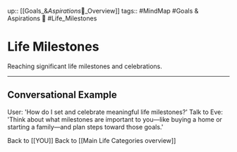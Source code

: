up:: [[Goals_&_Aspirations_🌳_Overview]]
tags:: #MindMap #Goals & Aspirations 🌳 #Life_Milestones

# Life Milestones

Reaching significant life milestones and celebrations.

---
## Conversational Example
User: 'How do I set and celebrate meaningful life milestones?'
Talk to Eve: 'Think about what milestones are important to you—like buying a home or starting a family—and plan steps toward those goals.'

Back to [[YOU]]
Back to [[Main Life Categories overview]]
